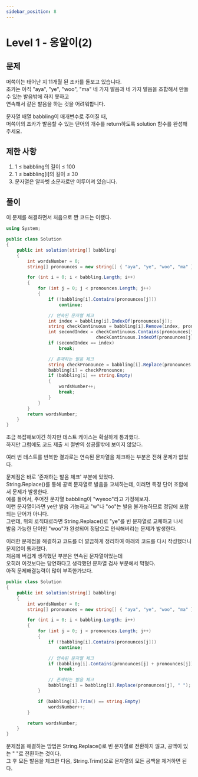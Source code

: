 ```yaml
---
sidebar_position: 8
---
```


# Level 1 - 옹알이(2)

## 문제

머쓱이는 태어난 지 11개월 된 조카를 돌보고 있습니다. <br />
조카는 아직 "aya", "ye", "woo", "ma" 네 가지 발음과 네 가지 발음을 조합해서 만들 수 있는 발음밖에 하지 못하고 <br />
연속해서 같은 발음을 하는 것을 어려워합니다. 

문자열 배열 babbling이 매개변수로 주어질 때, <br />
머쓱이의 조카가 발음할 수 있는 단어의 개수를 return하도록 solution 함수를 완성해주세요.

## 제한 사항

1. 1 ≤ babbling의 길이 ≤ 100
2. 1 ≤ babbling[i]의 길이 ≤ 30
3. 문자열은 알파벳 소문자로만 이루어져 있습니다.

## 풀이

이 문제를 해결하면서 처음으로 짠 코드는 이랬다.

```c#
using System;

public class Solution
{
    public int solution(string[] babbling)
    {
        int wordsNumber = 0;
        string[] pronounces = new string[] { "aya", "ye", "woo", "ma" };

        for (int i = 0; i < babbling.Length; i++)
        {
            for (int j = 0; j < pronounces.Length; j++)
            {
                if (!babbling[i].Contains(pronounces[j]))
                    continue;

                // 연속된 문자열 체크
                int index = babbling[i].IndexOf(pronounces[j]);
                string checkContinuous = babbling[i].Remove(index, pronounces[j].Length);
                int secondIndex = checkContinuous.Contains(pronounces[j]) ? 
                                  checkContinuous.IndexOf(pronounces[j]) : -1;
                if (secondIndex == index)
                    break;

                // 존재하는 발음 체크
                string checkPronounce = babbling[i].Replace(pronounces[j], "");
                babbling[i] = checkPronounce;
                if (babbling[i] == string.Empty)
                {
                    wordsNumber++;
                    break;
                }
            }
        }
        return wordsNumber;
    }
}
```

조금 복잡해보이긴 하지만 테스트 케이스는 확실하게 통과했다.<br />
하지만 그럼에도 코드 제출 시 절반의 성공률밖에 보이지 않았다.

여러 번 테스트를 반복한 결과로는 연속된 문자열을 체크하는 부분은 전혀 문제가 없었다.

문제점은 바로 '존재하는 발음 체크' 부분에 있었다.<br />
String.Replace()를 통해 공백 문자열로 발음을 교체하는데, 이러면 특정 단어 조합에서 문제가 발생한다.<br />
예를 들어서, 주어진 문자열 babbling이 "wyeoo"라고 가정해보자.<br />
이런 문자열이라면 ye만 발음 가능하고 "w"나 "oo"는 발음 불가능하므로 정답에 포함되는 단어가 아니다.<br />
그런데, 위의 로직대로라면 String.Replace()로 "ye"를 빈 문자열로 교체하고 나서<br />
발음 가능한 단어인 "woo"가 완성되어 정답으로 인식해버리는 문제가 발생한다.

이러한 문제점을 해결하고 코드를 더 깔끔하게 정리하여 아래의 코드를 다시 작성했더니 문제없이 통과했다.<br />
처음에 버겁게 생각했던 부분은 연속된 문자열이었는데 <br />
오히려 이것보다는 당연하다고 생각했던 문자열 검사 부분에서 막혔다.<br />
아직 문제해결능력이 많이 부족한가보다.

```c#
public class Solution
{
    public int solution(string[] babbling)
    {
        int wordsNumber = 0;
        string[] pronounces = new string[] { "aya", "ye", "woo", "ma" };

        for (int i = 0; i < babbling.Length; i++)
        {
            for (int j = 0; j < pronounces.Length; j++)
            {
                if (!babbling[i].Contains(pronounces[j]))
                    continue;

                // 연속된 문자열 체크
                if (babbling[i].Contains(pronounces[j] + pronounces[j]))
                    break;

                // 존재하는 발음 체크
                babbling[i] = babbling[i].Replace(pronounces[j], " ");
            }

            if (babbling[i].Trim() == string.Empty)
                wordsNumber++;
        }

        return wordsNumber;
    }
}
```

문제점을 해결하는 방법은 String.Replace()로 빈 문자열로 전환하지 않고, 공백이 있는 " "로 전환하는 것이다. <br />
그 후 모든 발음을 체크한 다음, String.Trim()으로 문자열의 모든 공백을 제거하면 된다.